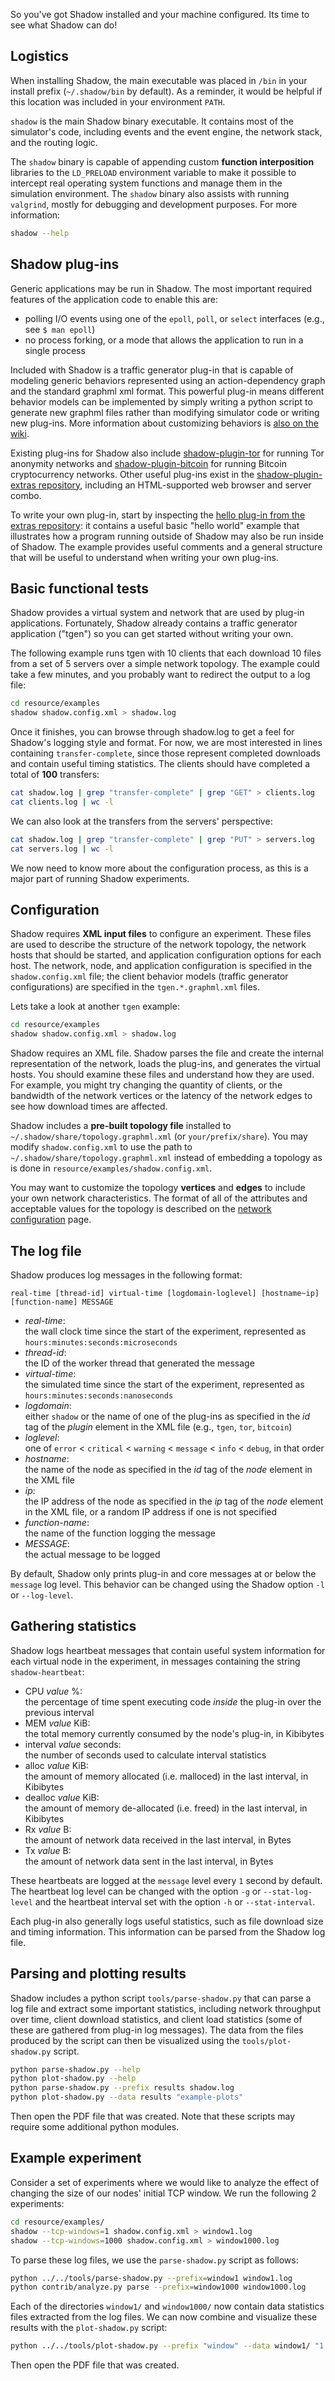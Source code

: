 So you've got Shadow installed and your machine configured. Its time to see what Shadow can do!

## Logistics

When installing Shadow, the main executable was placed in `/bin` in your install prefix (`~/.shadow/bin` by default). As a reminder, it would be helpful if this location was included in your environment `PATH`.

`shadow` is the main Shadow binary executable. It contains most of the simulator's code, including events and the event engine, the network stack, and the routing logic.

The `shadow` binary is capable of appending custom **function interposition** libraries to the `LD_PRELOAD`  environment variable to make it possible to intercept real operating system functions and manage them in the simulation environment. The `shadow` binary also assists with running `valgrind`, mostly for debugging and development purposes. For more information:

```bash
shadow --help
```

## Shadow plug-ins

Generic applications may be run in Shadow. The most important required features of the application code to enable this are:

 + polling I/O events using one of the `epoll`, `poll`, or `select` interfaces (e.g., see `$ man epoll`)
 + no process forking, or a mode that allows the application to run in a single process

Included with Shadow is a traffic generator plug-in that is capable of modeling generic behaviors represented using an action-dependency graph and the standard graphml xml format. This powerful plug-in means different behavior models can be implemented by simply writing a python script to generate new graphml files rather than modifying simulator code or writing new plug-ins. More information about customizing behaviors is [also on the wiki](3-Simulation-Customization#Traffic-generator-configuration).

Existing plug-ins for Shadow also include [shadow-plugin-tor](https://github.com/shadow/shadow-plugin-tor) for running Tor anonymity networks and [shadow-plugin-bitcoin](https://github.com/shadow/shadow-plugin-bitcoin) for running Bitcoin cryptocurrency networks. Other useful plug-ins exist in the [shadow-plugin-extras repository](https://github.com/shadow/shadow-plugin-extras), including an HTML-supported web browser and server combo.

To write your own plug-in, start by inspecting the [hello plug-in from the extras repository](https://github.com/shadow/shadow-plugin-extras/tree/master/hello): it contains a useful basic "hello world" example that illustrates how a program running outside of Shadow may also be run inside of Shadow. The example provides useful comments and a general structure that will be useful to understand when writing your own plug-ins.

## Basic functional tests

Shadow provides a virtual system and network that are used by plug-in applications. Fortunately, Shadow already contains a traffic generator application ("tgen") so you can get started without writing your own. 

The following example runs tgen with 10 clients that each download 10 files from a set of 5 servers over a simple network topology. The example could take a few minutes, and you probably want to redirect the output to a log file:

```bash
cd resource/examples
shadow shadow.config.xml > shadow.log
```
Once it finishes, you can browse through shadow.log to get a feel for Shadow's logging style and format. For now, we are most interested in lines containing `transfer-complete`, since those represent completed downloads and contain useful timing statistics. The clients should have completed a total of **100** transfers:

```bash
cat shadow.log | grep "transfer-complete" | grep "GET" > clients.log
cat clients.log | wc -l
```

We can also look at the transfers from the servers' perspective:

```bash
cat shadow.log | grep "transfer-complete" | grep "PUT" > servers.log
cat servers.log | wc -l
```

We now need to know more about the configuration process, as this is a major part of running Shadow experiments.

## Configuration

Shadow requires **XML input files** to configure an experiment. These files are used to describe the structure of the network topology, the network hosts that should be started, and application configuration options for each host. The network, node, and application configuration is specified in the `shadow.config.xml` file; the client behavior models (traffic generator configurations) are specified in the `tgen.*.graphml.xml` files.

Lets take a look at another `tgen` example:

```bash
cd resource/examples
shadow shadow.config.xml > shadow.log
```

Shadow requires an XML file. Shadow parses the file and create the internal representation of the network, loads the plug-ins, and generates the virtual hosts. You should examine these files and understand how they are used. For example, you might try changing the quantity of clients, or the bandwidth of the network vertices or the latency of the network edges to see how download times are affected.

Shadow includes a **pre-built topology file** installed to `~/.shadow/share/topology.graphml.xml` (or `your/prefix/share`). You may modify `shadow.config.xml` to use the path to `~/.shadow/share/topology.graphml.xml` instead of embedding a topology as is done in `resource/examples/shadow.config.xml`.

You may want to customize the topology **vertices** and **edges** to include your own network characteristics. The format of all of the attributes and acceptable values for the topology is described on the [network configuration](3-Simulation-Customization#Network-configuration) page.

## The log file

Shadow produces log messages in the following format:

```text
real-time [thread-id] virtual-time [logdomain-loglevel] [hostname~ip] [function-name] MESSAGE
```

+ _real-time_:  
the wall clock time since the start of the experiment, represented as `hours:minutes:seconds:microseconds`
+ _thread-id_:  
the ID of the worker thread that generated the message
+ _virtual-time_:  
the simulated time since the start of the experiment, represented as `hours:minutes:seconds:nanoseconds`
+ _logdomain_:  
either `shadow` or the name of one of the plug-ins as specified in the _id_ tag of the _plugin_ element in the XML file (e.g., `tgen`, `tor`, `bitcoin`)
+ _loglevel_:  
one of `error` < `critical` < `warning` < `message` < `info` < `debug`, in that order
+ _hostname_:  
the name of the node as specified in the _id_ tag of the _node_ element in the XML file
+ _ip_:  
the IP address of the node as specified in the _ip_ tag of the _node_ element in the XML file, or a random IP address if one is not specified  
+ _function-name_:  
the name of the function logging the message
+ _MESSAGE_:  
the actual message to be logged

By default, Shadow only prints plug-in and core messages at or below the `message` log level. This behavior can be changed using the Shadow option `-l` or `--log-level`.  

## Gathering statistics

Shadow logs heartbeat messages that contain useful system information for each virtual node in the experiment, in messages containing the string `shadow-heartbeat`:

+ CPU _value_ %:  
the percentage of time spent executing code _inside_ the plug-in over the previous interval
+ MEM _value_ KiB:  
the total memory currently consumed by the node's plug-in, in Kibibytes
+ interval _value_ seconds:  
the number of seconds used to calculate interval statistics
+ alloc _value_ KiB:  
the amount of memory allocated (i.e. malloced) in the last interval, in Kibibytes
+ dealloc _value_ KiB:  
the amount of memory de-allocated (i.e. freed) in the last interval, in Kibibytes
+ Rx _value_ B:  
the amount of network data received in the last interval, in Bytes
+ Tx _value_ B:  
the amount of network data sent in the last interval, in Bytes

These heartbeats are logged at the `message` level every `1` second by default. The heartbeat log level can be changed with the option `-g` or `--stat-log-level` and the heartbeat interval set with the option `-h` or `--stat-interval`.

Each plug-in also generally logs useful statistics, such as file download size and timing information. This information can be parsed from the Shadow log file.

## Parsing and plotting results

Shadow includes a python script `tools/parse-shadow.py` that can parse a log file and extract some important statistics, including network throughput over time, client download statistics, and client load statistics (some of these are gathered from plug-in log messages). The data from the files produced by the script can then be visualized using the `tools/plot-shadow.py` script.

```bash
python parse-shadow.py --help
python plot-shadow.py --help
python parse-shadow.py --prefix results shadow.log
python plot-shadow.py --data results "example-plots"
```

Then open the PDF file that was created. Note that these scripts may require some additional python modules.

## Example experiment

Consider a set of experiments where we would like to analyze the effect of changing the size of our nodes' initial TCP window. We run the following 2 experiments:

```bash
cd resource/examples/
shadow --tcp-windows=1 shadow.config.xml > window1.log
shadow --tcp-windows=1000 shadow.config.xml > window1000.log
```

To parse these log files, we use the `parse-shadow.py` script as follows:

```bash
python ../../tools/parse-shadow.py --prefix=window1 window1.log
python contrib/analyze.py parse --prefix=window1000 window1000.log
```

Each of the directories `window1/` and `window1000/` now contain data statistics files extracted from the log files. We can now combine and visualize these results with the `plot-shadow.py` script:

```bash
python ../../tools/plot-shadow.py --prefix "window" --data window1/ "1 packet" --data window1000/ "1000 packets"
```

Then open the PDF file that was created.